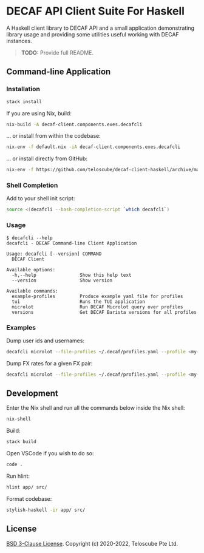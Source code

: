 # DECAF API Client Suite For Haskell

A Haskell client library to DECAF API and a small application demonstrating
library usage and providing some utilities useful working with DECAF instances.

> **TODO:** Provide full README.

## Command-line Application

### Installation

```sh
stack install
```

If you are using Nix, build:

```sh
nix-build -A decaf-client.components.exes.decafcli
```

... or install from within the codebase:

```sh
nix-env -f default.nix -iA decaf-client.components.exes.decafcli
```

... or install directly from GitHub:

```sh
nix-env -f https://github.com/teloscube/decaf-client-haskell/archive/main.tar.gz -iA decaf-client.components.exes.decafcli
```

### Shell Completion

Add to your shell init script:

```sh
source <(decafcli --bash-completion-script `which decafcli`)
```

### Usage

```console
$ decafcli --help
decafcli - DECAF Command-line Client Application

Usage: decafcli [--version] COMMAND
  DECAF Client

Available options:
  -h,--help                Show this help text
  --version                Show version

Available commands:
  example-profiles         Produce example yaml file for profiles
  tui                      Runs the TUI application
  microlot                 Run DECAF Microlot query over profiles
  versions                 Get DECAF Barista versions for all profiles

```

### Examples

Dump user ids and usernames:

```sh
decafcli microlot --file-profiles ~/.decaf/profiles.yaml --profile <my-profile> --query examples/microlot/queries/principals.gql
```

Dump FX rates for a given FX pair:

```sh
decafcli microlot --file-profiles ~/.decaf/profiles.yaml --profile <my-profile> --query examples/microlot/queries/fxrates.gql --params '{"pair": "EURUSD"}'
```

## Development

Enter the Nix shell and run all the commands below inside the Nix shell:

```sh
nix-shell
```

Build:

```sh
stack build
```

Open VSCode if you wish to do so:

```sh
code .
```

Run hlint:

```sh
hlint app/ src/
```

Format codebase:

```sh
stylish-haskell -ir app/ src/
```

## License

[BSD 3-Clause License](./LICENSE). Copyright (c) 2020-2022, Teloscube Pte Ltd.
